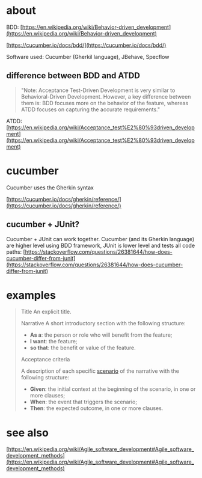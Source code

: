 # about
BDD: [https://en.wikipedia.org/wiki/Behavior-driven_development](https://en.wikipedia.org/wiki/Behavior-driven_development)

[https://cucumber.io/docs/bdd/](https://cucumber.io/docs/bdd/)

Software used: Cucumber (Gherkil language), JBehave, Specflow

## difference between BDD and ATDD

  > "Note: Acceptance Test-Driven Development is very similar to Behavioral-Driven Development. However, a key difference between them is: BDD focuses more on the behavior of the feature, whereas ATDD focuses on capturing the accurate requirements."
  
  ATDD: [https://en.wikipedia.org/wiki/Acceptance_test%E2%80%93driven_development](https://en.wikipedia.org/wiki/Acceptance_test%E2%80%93driven_development)

# cucumber
Cucumber uses the Gherkin syntax

[https://cucumber.io/docs/gherkin/reference/](https://cucumber.io/docs/gherkin/reference/)

## cucumber + JUnit?

Cucumber + JUnit can work together. Cucumber (and its Gherkin language) are higher level using BDD framework, JUnit is lower level and tests all code paths: [https://stackoverflow.com/questions/26381644/how-does-cucumber-differ-from-junit](https://stackoverflow.com/questions/26381644/how-does-cucumber-differ-from-junit)  

# examples


> Title
> An explicit title.
> 
> Narrative
> A short introductory section with the following structure:
> 
> -   **As a**: the person or role who will benefit from the feature;
> -   **I want**: the feature;
> -   **so that**: the benefit or value of the feature.
> 
> Acceptance criteria
> 
> A description of each specific [scenario](https://en.wikipedia.org/wiki/Scenario_(computing) "Scenario (computing)") of the narrative with the following structure:
>
> -   **Given**: the initial context at the beginning of the scenario, in one or more clauses;
> -   **When**: the event that triggers the scenario;
> -   **Then**: the expected outcome, in one or more clauses.


# see also
[https://en.wikipedia.org/wiki/Agile_software_development#Agile_software_development_methods](https://en.wikipedia.org/wiki/Agile_software_development#Agile_software_development_methods)  
